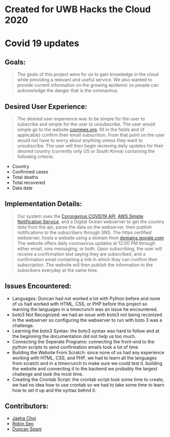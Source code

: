 # Created for UWB Hacks the Cloud 2020
# Covid 19 updates
## Goals: 
> The goals of this project were for us to gain knowledge in the cloud while providing a relevant and useful service.
> We also wanted to provide current information on the growing epidemic so people can acknowledge the danger that is the coronavirus.
> 

## Desired User Experience:
> The desired user experience was to be simple for the user to subscribe and simple for the user to unsubscribe.
> The user would simple go to the website [covnews.org](https://covnews.org/), fill in the fields and (if applicable) confirm their email subscrition.
> From that point on the user would not have to worry about anything unless they want to unsubscribe.
> The user will then begin recieving daily updates for their desired country (currently only US or South Korea) containing the following criteria: 
* Country
* Confirmed cases
* Total deaths
* Total recovered
* Data date

## Implementation Details:
> Our system uses the [Coronavirus COVID19 API](https://documenter.getpostman.com/view/10808728/SzS8rjbc?version=latest#b07f97ba-24f4-4ebe-ad71-97fa35f3b683), [AWS Simple Notification Service](https://aws.amazon.com/sns/?whats-new-cards.sort-by=item.additionalFields.postDateTime&whats-new-cards.sort-order=desc), and a Digital Ocean webserver to get the country data from the api, parse the data on the webserver, then publish notifications to the subscribers through SNS.
> The https certified webserver, hosts a website using a domain from [domains.google.com](https://domains.google.com/)
> The website offers daily coronavirus updates at 12:00 PM through either email, sms messaging, or both.
> Upon subscribing, the user will receive a confirmation text saying they are subscribed, and a confirmaiton email containing a link in which they can confirm their subscription.
> The website will then publish the information to the subscibers everyday at the same time.

## Issues Encountered: 
* Languages: Duncan had not worked a lot with Python before and none of us had worked with HTML, CSS, or PHP before this project so learning the languages in a timecrunch was an issue he encountered. 
* boto3 Not Recognized: we had an issue with boto3 not being reconized in the webserver so configuring the webserver to run with boto 3 was a challenge.
* Learning the boto3 Syntax: the boto3 syntax was hard to follow and at the beginning the documentation did not help us too much.
* Connecting the Seperate Programs: connecting the front-end to the python scripts to send confirmation emails took a lot of time
* Building the Website From Scratch: since none of us had any experience working with HTML, CSS, and PHP, we had to learn all the languages from scratch and in a timecrunch to make sure we could test it. building the website and connecting it to the backend we probably the largest challenge and took the most time.
* Creating the Crontab Script: the crontab script took some time to create, we had no idea how to use crontab so we had to take some time to learn how to set it up and the syntax behnd it.


## Contributors:
* [Jaeha Choi](https://github.com/SpaceRabbits)
* [Robin Seo](https://github.com/seo-chang)
* [Duncan Spani](https://github.com/dspani)
